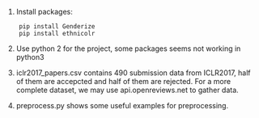 1. Install packages:
```
    pip install Genderize
    pip install ethnicolr
```
2. Use python 2 for the project, some packages seems not working in python3

3. iclr2017_papers.csv contains 490 submission data from ICLR2017, half of them are accepcted and half of them are rejected.
   For a more complete dataset, we may use api.openreviews.net to gather data.

4. preprocess.py shows some useful examples for preprocessing.
